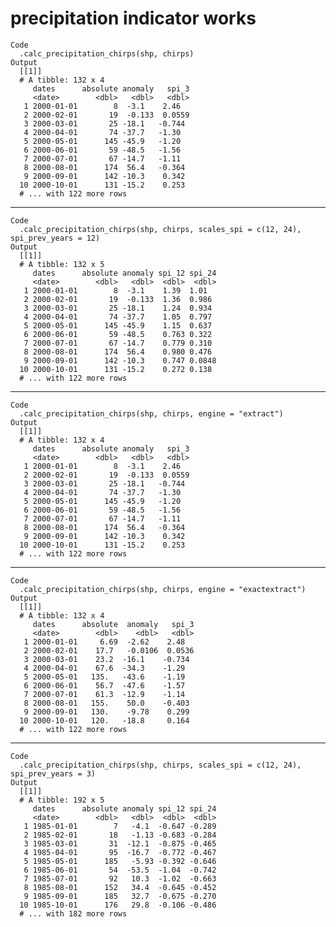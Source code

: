 # precipitation indicator works

    Code
      .calc_precipitation_chirps(shp, chirps)
    Output
      [[1]]
      # A tibble: 132 x 4
         dates      absolute anomaly   spi_3
         <date>        <dbl>   <dbl>   <dbl>
       1 2000-01-01        8  -3.1    2.46  
       2 2000-02-01       19  -0.133  0.0559
       3 2000-03-01       25 -18.1   -0.744 
       4 2000-04-01       74 -37.7   -1.30  
       5 2000-05-01      145 -45.9   -1.20  
       6 2000-06-01       59 -48.5   -1.56  
       7 2000-07-01       67 -14.7   -1.11  
       8 2000-08-01      174  56.4   -0.364 
       9 2000-09-01      142 -10.3    0.342 
      10 2000-10-01      131 -15.2    0.253 
      # ... with 122 more rows
      

---

    Code
      .calc_precipitation_chirps(shp, chirps, scales_spi = c(12, 24), spi_prev_years = 12)
    Output
      [[1]]
      # A tibble: 132 x 5
         dates      absolute anomaly spi_12 spi_24
         <date>        <dbl>   <dbl>  <dbl>  <dbl>
       1 2000-01-01        8  -3.1    1.39  1.01  
       2 2000-02-01       19  -0.133  1.36  0.986 
       3 2000-03-01       25 -18.1    1.24  0.934 
       4 2000-04-01       74 -37.7    1.05  0.797 
       5 2000-05-01      145 -45.9    1.15  0.637 
       6 2000-06-01       59 -48.5    0.763 0.322 
       7 2000-07-01       67 -14.7    0.779 0.310 
       8 2000-08-01      174  56.4    0.980 0.476 
       9 2000-09-01      142 -10.3    0.747 0.0848
      10 2000-10-01      131 -15.2    0.272 0.138 
      # ... with 122 more rows
      

---

    Code
      .calc_precipitation_chirps(shp, chirps, engine = "extract")
    Output
      [[1]]
      # A tibble: 132 x 4
         dates      absolute anomaly   spi_3
         <date>        <dbl>   <dbl>   <dbl>
       1 2000-01-01        8  -3.1    2.46  
       2 2000-02-01       19  -0.133  0.0559
       3 2000-03-01       25 -18.1   -0.744 
       4 2000-04-01       74 -37.7   -1.30  
       5 2000-05-01      145 -45.9   -1.20  
       6 2000-06-01       59 -48.5   -1.56  
       7 2000-07-01       67 -14.7   -1.11  
       8 2000-08-01      174  56.4   -0.364 
       9 2000-09-01      142 -10.3    0.342 
      10 2000-10-01      131 -15.2    0.253 
      # ... with 122 more rows
      

---

    Code
      .calc_precipitation_chirps(shp, chirps, engine = "exactextract")
    Output
      [[1]]
      # A tibble: 132 x 4
         dates      absolute  anomaly   spi_3
         <date>        <dbl>    <dbl>   <dbl>
       1 2000-01-01     6.69  -2.62    2.48  
       2 2000-02-01    17.7   -0.0106  0.0536
       3 2000-03-01    23.2  -16.1    -0.734 
       4 2000-04-01    67.6  -34.3    -1.29  
       5 2000-05-01   135.   -43.6    -1.19  
       6 2000-06-01    56.7  -47.6    -1.57  
       7 2000-07-01    61.3  -12.9    -1.14  
       8 2000-08-01   155.    50.0    -0.403 
       9 2000-09-01   130.    -9.78    0.299 
      10 2000-10-01   120.   -18.8     0.164 
      # ... with 122 more rows
      

---

    Code
      .calc_precipitation_chirps(shp, chirps, scales_spi = c(12, 24), spi_prev_years = 3)
    Output
      [[1]]
      # A tibble: 192 x 5
         dates      absolute anomaly spi_12 spi_24
         <date>        <dbl>   <dbl>  <dbl>  <dbl>
       1 1985-01-01        7   -4.1  -0.647 -0.289
       2 1985-02-01       18   -1.13 -0.683 -0.284
       3 1985-03-01       31  -12.1  -0.875 -0.465
       4 1985-04-01       95  -16.7  -0.772 -0.467
       5 1985-05-01      185   -5.93 -0.392 -0.646
       6 1985-06-01       54  -53.5  -1.04  -0.742
       7 1985-07-01       92   10.3  -1.02  -0.663
       8 1985-08-01      152   34.4  -0.645 -0.452
       9 1985-09-01      185   32.7  -0.675 -0.270
      10 1985-10-01      176   29.8  -0.106 -0.486
      # ... with 182 more rows
      

